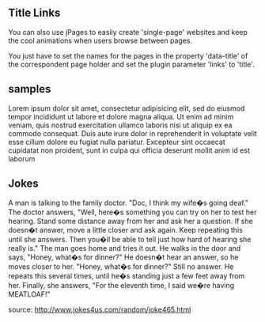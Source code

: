 ## Title Links

You can also use jPages to easily create 'single-page' websites and keep the cool animations when users browse between pages.


You just have to set the names for the pages in the property 'data-title' of the correspondent page holder and set the plugin parameter 'links' to 'title'.

## samples
Lorem ipsum dolor sit amet, consectetur adipisicing elit, sed do eiusmod tempor incididunt ut labore et dolore magna aliqua. Ut enim ad minim veniam, quis nostrud exercitation ullamco laboris nisi ut aliquip ex ea commodo consequat. Duis aute irure dolor in reprehenderit in voluptate velit esse cillum dolore eu fugiat nulla pariatur. Excepteur sint occaecat cupidatat non proident, sunt in culpa qui officia deserunt mollit anim id est laborum

## Jokes
A man is talking to the family doctor. "Doc, I think my wife�s going deaf." The doctor answers, "Well, here�s something you can try on her to test her hearing. Stand some distance away from her and ask her a question. If she doesn�t answer, move a little closer and ask again. Keep repeating this until she answers. Then you�ll be able to tell just how hard of hearing she really is." The man goes home and tries it out. He walks in the door and says, "Honey, what�s for dinner?" He doesn�t hear an answer, so he moves closer to her. "Honey, what�s for dinner?" Still no answer. He repeats this several times, until he�s standing just a few feet away from her. Finally, she answers, "For the eleventh time, I said we�re having MEATLOAF!"

source: http://www.jokes4us.com/random/joke465.html
